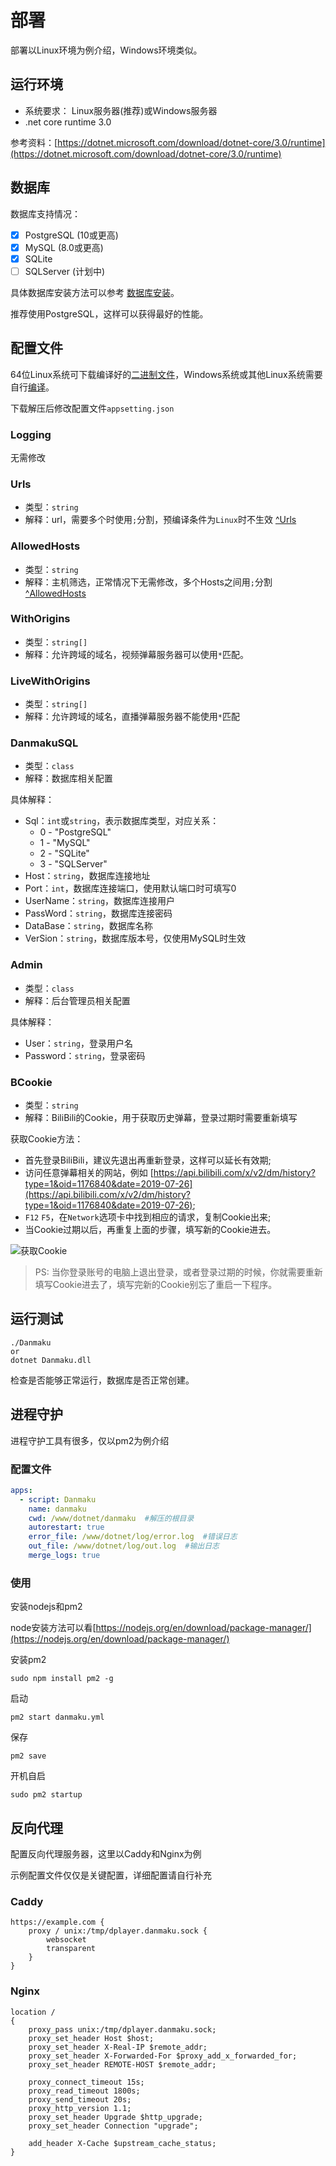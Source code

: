 # 部署

部署以Linux环境为例介绍，Windows环境类似。

## 运行环境

- 系统要求： Linux服务器(推荐)或Windows服务器
- .net core runtime 3.0

参考资料：[https://dotnet.microsoft.com/download/dotnet-core/3.0/runtime](https://dotnet.microsoft.com/download/dotnet-core/3.0/runtime)

## 数据库

数据库支持情况：

- [x] PostgreSQL (10或更高)
- [x] MySQL (8.0或更高)
- [x] SQLite
- [ ] SQLServer (计划中)

具体数据库安装方法可以参考 [数据库安装](sql.html)。

推荐使用PostgreSQL，这样可以获得最好的性能。

## 配置文件

64位Linux系统可下载编译好的[二进制文件](https://github.com/MonoLogueChi/Dplayer.Danmaku/releases)，Windows系统或其他Linux系统需要自行[编译](make.html)。

下载解压后修改配置文件`appsetting.json`

### Logging

无需修改

### Urls

- 类型：`string`
- 解释：url，需要多个时使用`;`分割，预编译条件为`Linux`时不生效 [^Urls](https://docs.microsoft.com/zh-cn/aspnet/core/fundamentals/servers/kestrel?view=aspnetcore-3.0#endpoint-configuration)

### AllowedHosts

- 类型：`string`
- 解释：主机筛选，正常情况下无需修改，多个Hosts之间用`;`分割 [^AllowedHosts](https://docs.microsoft.com/zh-cn/aspnet/core/fundamentals/servers/kestrel?view=aspnetcore-3.0#host-filtering)

### WithOrigins

- 类型：`string[]`
- 解释：允许跨域的域名，视频弹幕服务器可以使用`*`匹配。

### LiveWithOrigins

- 类型：`string[]`
- 解释：允许跨域的域名，直播弹幕服务器不能使用`*`匹配

### DanmakuSQL

- 类型：`class`
- 解释：数据库相关配置

具体解释：  
- Sql：`int`或`string`，表示数据库类型，对应关系：
  - 0 - "PostgreSQL"
  - 1 - "MySQL"
  - 2 - "SQLite"
  - 3 - "SQLServer"
- Host：`string`，数据库连接地址
- Port：`int`，数据库连接端口，使用默认端口时可填写0
- UserName：`string`，数据库连接用户
- PassWord：`string`，数据库连接密码
- DataBase：`string`，数据库名称
- VerSion：`string`，数据库版本号，仅使用MySQL时生效

### Admin

- 类型：`class`
- 解释：后台管理员相关配置

具体解释：  
- User：`string`，登录用户名
- Password：`string`，登录密码

### BCookie

- 类型：`string`
- 解释：BiliBili的Cookie，用于获取历史弹幕，登录过期时需要重新填写

获取Cookie方法：

- 首先登录BiliBili，建议先退出再重新登录，这样可以延长有效期;
- 访问任意弹幕相关的网站，例如 [https://api.bilibili.com/x/v2/dm/history?type=1&oid=1176840&date=2019-07-26](https://api.bilibili.com/x/v2/dm/history?type=1&oid=1176840&date=2019-07-26);
- `F12` `F5`，在`Network`选项卡中找到相应的请求，复制Cookie出来;
- 当Cookie过期以后，再重复上面的步骤，填写新的Cookie进去。

![获取Cookie](/images/docs/cookie.png)

> PS: 当你登录账号的电脑上退出登录，或者登录过期的时候，你就需要重新填写Cookie进去了，填写完新的Cookie别忘了重启一下程序。


## 运行测试

```
./Danmaku
or
dotnet Danmaku.dll
```

检查是否能够正常运行，数据库是否正常创建。

## 进程守护

进程守护工具有很多，仅以pm2为例介绍

### 配置文件

```yaml danmaku.yml
apps:
  - script: Danmaku
    name: danmaku
    cwd: /www/dotnet/danmaku  #解压的根目录
    autorestart: true
    error_file: /www/dotnet/log/error.log  #错误日志
    out_file: /www/dotnet/log/out.log  #输出日志
    merge_logs: true
```

### 使用

安装nodejs和pm2

node安装方法可以看[https://nodejs.org/en/download/package-manager/](https://nodejs.org/en/download/package-manager/)

安装pm2
```
sudo npm install pm2 -g
```

启动  
```
pm2 start danmaku.yml
```

保存  
```
pm2 save
```

开机自启
```
sudo pm2 startup
```

## 反向代理

配置反向代理服务器，这里以Caddy和Nginx为例

示例配置文件仅仅是关键配置，详细配置请自行补充

### Caddy

```
https://example.com {
    proxy / unix:/tmp/dplayer.danmaku.sock {
        websocket
        transparent
    }
}
```

### Nginx

```
location /
{
    proxy_pass unix:/tmp/dplayer.danmaku.sock;
    proxy_set_header Host $host;
    proxy_set_header X-Real-IP $remote_addr;
    proxy_set_header X-Forwarded-For $proxy_add_x_forwarded_for;
    proxy_set_header REMOTE-HOST $remote_addr;
    
    proxy_connect_timeout 15s;
    proxy_read_timeout 1800s;
    proxy_send_timeout 20s;
    proxy_http_version 1.1;
    proxy_set_header Upgrade $http_upgrade;
    proxy_set_header Connection "upgrade";

    add_header X-Cache $upstream_cache_status;
}
```

